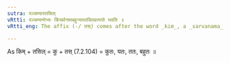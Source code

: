 ```yaml
---
sutra: पञ्चम्यास्तसिल्
vRtti: पञ्चम्यन्तेभ्यः किंसर्वनामबहुभ्यस्तसिल्प्रत्ययो भवति ॥
vRtti_eng: The affix (-/ तस्) comes after the word _kim_, a _sarvanama_, and _bahu_, when ending in the ablative case.

---
```

As किम् + तसिल् = कु + तस् (7.2.104) = कुतः, यतः, ततः, बहुतः ॥